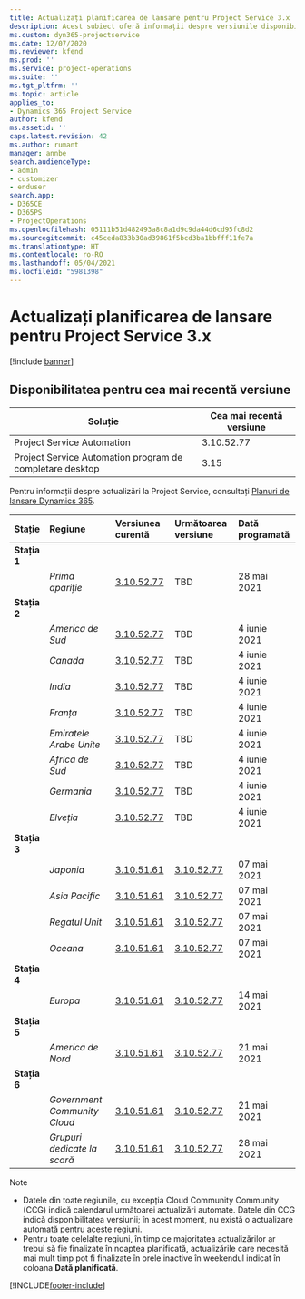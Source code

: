 ```yaml
---
title: Actualizați planificarea de lansare pentru Project Service 3.x
description: Acest subiect oferă informații despre versiunile disponibile și viitoare ale Dynamics 365 Project Service Automation.
ms.custom: dyn365-projectservice
ms.date: 12/07/2020
ms.reviewer: kfend
ms.prod: ''
ms.service: project-operations
ms.suite: ''
ms.tgt_pltfrm: ''
ms.topic: article
applies_to:
- Dynamics 365 Project Service
author: kfend
ms.assetid: ''
caps.latest.revision: 42
ms.author: rumant
manager: annbe
search.audienceType:
- admin
- customizer
- enduser
search.app:
- D365CE
- D365PS
- ProjectOperations
ms.openlocfilehash: 05111b51d482493a8c8a1d9c9da44d6cd95fc8d2
ms.sourcegitcommit: c45ceda833b30ad39861f5bcd3ba1bbfff11fe7a
ms.translationtype: HT
ms.contentlocale: ro-RO
ms.lasthandoff: 05/04/2021
ms.locfileid: "5981398"
---
```

# <a name="update-release-schedule-for-project-service-3x"></a>Actualizați planificarea de lansare pentru Project Service 3.x

[!include [banner](../includes/psa-now-project-operations.md)]

## <a name="latest-version-availability"></a>Disponibilitatea pentru cea mai recentă versiune

| Soluție  | Cea mai recentă versiune |
|-------|----|
| Project Service Automation    | 3.10.52.77 |
| Project Service Automation program de completare desktop                | 3.15          |

Pentru informații despre actualizări la Project Service, consultați [Planuri de lansare Dynamics 365](/dynamics365/release-plans/). 

| Stație  | Regiune | Versiunea curentă | Următoarea versiune |  Dată programată
| :---   | :---   | :---   | :---   |:---   |         
|<strong>Stația 1</strong> | |  |  | |
| | <i>Prima apariție</i> | [3.10.52.77](whats-new-ur-31.md) | TBD | 28 mai 2021
|<strong>Stația 2</strong> | |  |  | |
| | <i>America de Sud</i> | [3.10.52.77](whats-new-ur-31.md) | TBD | 4 iunie 2021
| | <i>Canada</i> | [3.10.52.77](whats-new-ur-31.md) | TBD | 4 iunie 2021
| | <i>India</i> | [3.10.52.77](whats-new-ur-31.md) | TBD | 4 iunie 2021
| | <i>Franța</i> | [3.10.52.77](whats-new-ur-31.md) | TBD | 4 iunie 2021
| | <i>Emiratele Arabe Unite</i> | [3.10.52.77](whats-new-ur-31.md) | TBD | 4 iunie 2021
| | <i>Africa de Sud</i> | [3.10.52.77](whats-new-ur-31.md) | TBD | 4 iunie 2021
| | <i>Germania</i> | [3.10.52.77](whats-new-ur-31.md) | TBD | 4 iunie 2021
| | <i>Elveția</i> | [3.10.52.77](whats-new-ur-31.md) | TBD | 4 iunie 2021
|<strong>Stația 3</strong> | |  |  | |
| | <i>Japonia</i> | [3.10.51.61](whats-new-ur-30.md) | [3.10.52.77](whats-new-ur-31.md) | 07 mai 2021
| | <i>Asia Pacific</i> | [3.10.51.61](whats-new-ur-30.md) | [3.10.52.77](whats-new-ur-31.md) | 07 mai 2021
| | <i>Regatul Unit</i> | [3.10.51.61](whats-new-ur-30.md) | [3.10.52.77](whats-new-ur-31.md) | 07 mai 2021
| | <i>Oceana</i> | [3.10.51.61](whats-new-ur-30.md) | [3.10.52.77](whats-new-ur-31.md) | 07 mai 2021
|<strong>Stația 4</strong> | |  |  | |
| | <i>Europa</i> | [3.10.51.61](whats-new-ur-30.md) | [3.10.52.77](whats-new-ur-31.md) | 14 mai 2021
|<strong>Stația 5</strong> | |  |  | |
| | <i>America de Nord</i> | [3.10.51.61](whats-new-ur-30.md) | [3.10.52.77](whats-new-ur-31.md) | 21 mai 2021
|<strong>Stația 6</strong> | |  |  | |
| | <i>Government Community Cloud</i> | [3.10.51.61](whats-new-ur-30.md) | [3.10.52.77](whats-new-ur-31.md) | 21 mai 2021
| | <i>Grupuri dedicate la scară</i> | [3.10.51.61](whats-new-ur-30.md) | [3.10.52.77](whats-new-ur-31.md) | 28 mai 2021

>[!Note]
> - Datele din toate regiunile, cu excepția Cloud Community Community (CCG) indică calendarul următoarei actualizări automate. Datele din CCG indică disponibilitatea versiunii; în acest moment, nu există o actualizare automată pentru aceste regiuni.
> - Pentru toate celelalte regiuni, în timp ce majoritatea actualizărilor ar trebui să fie finalizate în noaptea planificată, actualizările care necesită mai mult timp pot fi finalizate în orele inactive în weekendul indicat în coloana **Dată planificată**.


[!INCLUDE[footer-include](../includes/footer-banner.md)]
